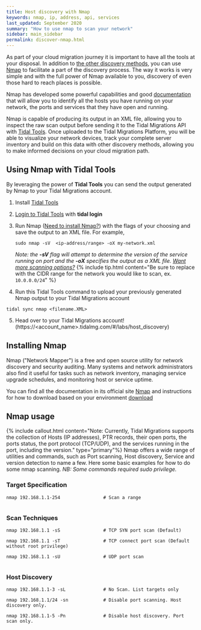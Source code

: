 ```yaml
---
title: Host discovery with Nmap
keywords: nmap, ip, address, api, services
last_updated: September 2020
summary: "How to use nmap to scan your network"
sidebar: main_sidebar
permalink: discover-nmap.html
---
```



As part of your cloud migration journey it is important to have all the tools at your disposal. In addition to [the other discovery methods](https://guides.tidalmg.com), you can use [Nmap](https://nmap.org/) to facilitate a part of the discovery process.
The way it works is very simple and with the full power of Nmap available to you, discovery of even those hard to reach places is possible.

Nmap has developed some powerful capabilities and good [documentation](https://nmap.org/book/host-discovery-find-ips.html) that will allow you to identify all the hosts you have running on your network, the ports and services that they have open and running.

Nmap is capable of producing its output in an XML file, allowing you to inspect the raw scan output before sending it to the Tidal Migrations API with [Tidal Tools](https://get.tidal.sh). Once uploaded to the Tidal Migrations Platform, you will be able to visualize your network devices, track your complete server inventory and build on this data with other discovery methods, allowing you to make informed decisions on your cloud migration path.


## Using Nmap with Tidal Tools
By leveraging the power of **Tidal Tools** you can send the output generated by Nmap to your Tidal Migrations account.

1. Install [Tidal Tools](https://guides.tidalmg.com/tidal-tools.html)
2. [Login to Tidal Tools](https://guides.tidalmg.com/tidal-tools.html#login) with **tidal login**
3. Run Nmap ([Need to install Nmap?](#installing-nmap)) with the flags of your choosing and save the output to an XML file. For example,     
    ```
    sudo nmap -sV  <ip-address/range> -oX my-network.xml
    ```
    _Note: the **-sV** flag will attempt to determine the version of the service running on port and the **-oX** specifies the output as a XML file. [Want more scanning options?](#nmap-usage)_
    {% include tip.html content="Be sure to replace <ip-address> with the CIDR range for the network you would like to scan, ex. `10.0.0.0/24`" %}
    
4. Run this Tidal Tools command to upload your previously generated Nmap output to your Tidal Migrations account 
```
tidal sync nmap <filename.XML> 
``` 
5. Head over to your Tidal Migrations account! (https://<account_name>.tidalmg.com/#/labs/host_discovery)
 
## Installing Nmap
Nmap ("Network Mapper") is a free and open source utility for network discovery and security auditing. Many systems and network administrators also find it useful for tasks such as network inventory, managing service upgrade schedules, and monitoring host or service uptime.
 
You can find all the documentation in its official site [Nmap](https://nmap.org/) and instructions for how to download based on your environment [download](https://nmap.org/download.html)


## Nmap usage
{% include callout.html content="Note: Currently, Tidal Migrations supports the collection of Hosts (IP addresses), PTR records, their open ports, the ports status, the port protocol (TCP/UDP), and the services running in the port, including the version."  type="primary"%}
Nmap offers a wide range of utilities and commands, such as Port scanning, Host discovery, Service and version detection to name a few. Here some basic examples for how to do some nmap scanning.
_NB: Some commands required sudo privilege._
 
### Target Specification
 
```
nmap 192.168.1.1-254                # Scan a range
 
```
 
### Scan Techniques
 
```
nmap 192.168.1.1 -sS                # TCP SYN port scan (Default)
 
nmap 192.168.1.1 -sT                # TCP connect port scan (Default without root privilege)
 
nmap 192.168.1.1 -sU                # UDP port scan
 
```
 
### Host Discovery
 
```
nmap 192.168.1.1-3 -sL              # No Scan. List targets only
 
nmap 192.168.1.1/24 -sn             # Disable port scanning. Host discovery only.
 
nmap 192.168.1.1-5 -Pn              # Disable host discovery. Port scan only.
```
